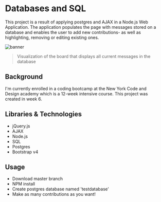  # Databases and SQL

This project is a result of applying postgres and AJAX in a Node.js Web Application. The application populates the page with messages stored on a database and enables the user to add new contributions- as well as highlighting, removing or editing existing ones.

![banner](https://github.com/novaeeken/Bulletin-Board/blob/master/public/images/Screenshot.png?raw=true)

> Visualization of the board that displays all current messages in the database

## Background

I'm currently enrolled in a coding bootcamp at the New York Code and Design academy which is a 12-week intensive course. This project was created in week 6.

## Libraries & Technologies
- jQuery.js
- AJAX
- Node.js
- SQL
- Postgres
- Bootstrap v4

## Usage

* Download master branch
* NPM install
* Create postgres database named 'testdatabase'
* Make as many contributions as you want!
